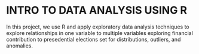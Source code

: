 # INTRO TO DATA ANALYSIS USING R

In this project, we use R and apply exploratory data analysis techniques to explore relationships in one variable to multiple variables exploring financial contribution to presedential elections set for distributions, outliers, and anomalies.
